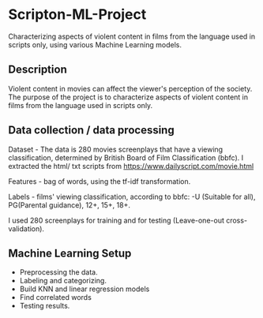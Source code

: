# Scripton-ML-Project
Characterizing aspects of violent content in films from the language used in scripts only, using various Machine Learning models.

## Description
Violent content in movies can affect the viewer's perception of the society.
The purpose of the project is to characterize aspects of violent content in films from the language used in scripts only.

## Data collection / data processing
Dataset - The data is 280 movies screenplays that have a viewing classification, determined by British Board of Film Classification (bbfc). 
I extracted the html/ txt scripts from https://www.dailyscript.com/movie.html

Features - bag of words, using the tf-idf transformation.
 
Labels - films' viewing classification, according to bbfc: 
-U (Suitable for all), PG(Parental guidance), 12+, 15+, 18+.

I used 280 screenplays for training and for testing (Leave-one-out cross-validation).

## Machine Learning Setup
- Preprocessing the data.
- Labeling and categorizing.
- Build KNN and linear regression models
- Find correlated words
- Testing results.
